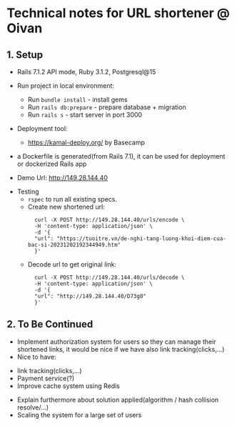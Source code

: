# Technical notes for URL shortener @ Oivan

## 1. Setup
  - Rails 7.1.2 API mode, Ruby 3.1.2, Postgresql@15

  + Run project in local environment:
    - Run `bundle install` - install gems
    - Run `rails db:prepare` - prepare database + migration
    - Run `rails s` - start server in port 3000

  + Deployment tool:
    - https://kamal-deploy.org/ by Basecamp

  - a Dockerfile is generated(from Rails 7.1), it can be used for deployment or dockerized Rails app
  
  - Demo Url: http://149.28.144.40

  + Testing
    - `rspec` to run all existing specs.
    - Create new shortened url:
      ```
        curl -X POST http://149.28.144.40/urls/encode \
        -H 'content-type: application/json' \
        -d '{
        "url": "https://tuoitre.vn/de-nghi-tang-luong-khoi-diem-cua-bac-si-20231202192344949.htm"
        }'
      ```
    - Decode url to get original link:
      ```
        curl -X POST http://149.28.144.40/urls/decode \
        -H 'content-type: application/json' \
        -d '{
        "url": "http://149.28.144.40/D73g0"
        }'
      ```
## 2.  **To Be Continued**
- Implement authorization system for users so they can manage their shortened links, it would be nice if we have also link tracking(clicks,...)
-  Nice to have:
  + link tracking(clicks,...)
  + Payment service(?)
  + Improve cache system using Redis
- Explain furthermore about solution applied(algorithm / hash collision resolve/...)
- Scaling the system for a large set of users
